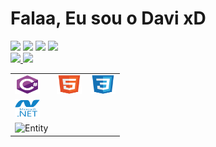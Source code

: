# Falaa, Eu sou o Davi xD

<div>
  <a href = "https://www.linkedin.com/in/davi-silva-79150815b/"><img src="https://img.shields.io/badge/-LinkedIn-blue?style=flat-square&logo=Linkedin&logoColor=white" target="_blank"></a>
  <a href = "https://www.instagram.com/dav_nasc/"><img src="https://img.shields.io/badge/Instagram-E4405F?style=flat-square&logo=instagram&logoColor=white" target="_blank"></a>
  <a href = "mailto: davisilva.coder@gmail.com"><img src="https://img.shields.io/badge/-Gmail-%23EA4335?style=flat-square&logo=gmail&logoColor=white" target="_blank"></a>
  <a href = "mailto: davisilva_nascimento@hotmail.com"><img src="https://img.shields.io/badge/Microsoft_Outlook-0078D4?style=flat-square&logo=microsoft-outlook&logoColor=whit" target="_blank"></a>
</div>

<div style="display: inline_block">
  <a href="https://github.com/DaviCoder">
  <img height="160em" src="https://github-readme-stats.vercel.app/api?username=DaviCoder&show_icons=true&theme=nightowl&include_all_commits=true&count_private=true"/>
  <img height="160em" src="https://github-readme-stats.vercel.app/api/top-langs/?username=DaviCoder&layout=compact&langs_count=16&theme=nightowl"/>
<div>
  
  <!---
<div style="display: inline-block"><br>
  <img align="center" alt="Csharp" height="30" width="40" src="https://raw.githubusercontent.com/devicons/devicon/master/icons/csharp/csharp-original.svg">
  <img align="center" alt="Python" height="30" width="40" src="https://raw.githubusercontent.com/devicons/devicon/master/icons/python/python-original.svg">
  <img align="center" alt="HTML" height="30" width="40" src="https://raw.githubusercontent.com/devicons/devicon/master/icons/html5/html5-original.svg">
  <img align="center" alt="CSS" height="30" width="40" src="https://raw.githubusercontent.com/devicons/devicon/master/icons/css3/css3-original.svg">
</div>
-->

<table style="display: inline-block;">
        <tr>
            <td class="auto-style2">
          <img alt="Csharp" height="30" width="40" src="https://raw.githubusercontent.com/devicons/devicon/master/icons/csharp/csharp-original.svg"/></td>
            <td class="auto-style3">
          <!---<img alt="Python" height="30" width="40" src="https://raw.githubusercontent.com/devicons/devicon/master/icons/python/python-original.svg"/></td>
            <td class="auto-style3">-->
          <img alt="HTML" height="30" width="40" src="https://raw.githubusercontent.com/devicons/devicon/master/icons/html5/html5-original.svg"/></td>
            <td class="auto-style3">
          <img alt="CSS" height="30" width="40" src="https://raw.githubusercontent.com/devicons/devicon/master/icons/css3/css3-original.svg"/></td>
        </tr>
        <tr>
            <td><img alt="dotnet" height="30" width="40" src="https://raw.githubusercontent.com/devicons/devicon/master/icons/dot-net/dot-net-plain-wordmark.svg"/></td>
            <td>&nbsp;</td>
            <td>&nbsp;</td>
        </tr>
        <!--<tr>
            <td><img alt="xamarin" height="30" width="40" src="https://cdn.iconscout.com/icon/free/png-512/xamarin-282427.png"/></td>
            <td>&nbsp;</td>
            <td>&nbsp;</td>
        </tr>-->
        <tr>
            <td><img alt="Entity" height="30" width="40" src="https://static.infragistics.com/marketing/Website/products/ignite-ui-landing/asp-net-core-logo.png"/></td>
            <td>&nbsp;</td>
            <td>&nbsp;</td>
        </tr>
    </table>
